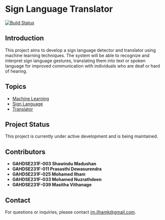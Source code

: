 # Sign Language Translator

[![Build Status](https://img.shields.io/travis/username/repository.svg)](https://travis-ci.org/username/repository)

## Introduction

This project aims to develop a sign language detector and translator using machine learning techniques. The system will be able to recognize and interpret sign language gestures, translating them into text or spoken language for improved communication with individuals who are deaf or hard of hearing.

## Topics

- [Machine Learning](#machine-learning)
- [Sign Language](#sign-language)
- [Translator](#translator)

## Project Status

This project is currently under active development and is being maintained.
## Contributors

- **GAHDSE231F-003 Shawindu Madushan**
- **GAHDSE231F-011 Prasasthi Dewasurendra**
- **GAHDSE231F-025 Mohamed Ilham**
- **GAHDSE231F-033 Mohamed Nuzrathdeen**
- **GAHDSE231F-039 Masitha Vithanage**


## Contact

For questions or inquiries, please contact [im.ilhamk@gmail.com](mailto:im.ilhamk@gmail.com).
